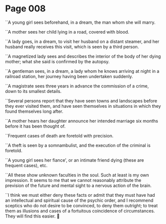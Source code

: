 # Page 008
``A young girl sees beforehand, in a dream, the man whom she will marry.


``A mother sees her child lying in a road, covered with blood.


``A lady goes, in a dream, to visit her husband on a distant steamer,
and her husband really receives this visit, which is seen by a third person.


``A magnetized lady sees and describes the interior of the body
of her dying mother; what she said is confirmed by the autopsy.


``A gentleman sees, in a dream, a lady whom he knows arriving at night
in a railroad station, her journey having been undertaken suddenly.


``A magistrate sees three years in advance the commission of a crime,
down to its smallest details.


``Several persons report that they have seen towns and landscapes
before they ever visited them, and have seen themselves in situations
in which they found themselves long after.


``A mother hears her daughter announce her intended marriage six months
before it has been thought of.


``Frequent cases of death are foretold with precision.


``A theft is seen by a somnambulist, and the execution of
the criminal is foretold.


``A young girl sees her fiance', or an intimate friend dying
(these are frequent cases), etc.


``All these show unknown faculties in the soul. Such at least
is my own impression. It seems to me that we cannot reasonably
attribute the prevision of the future and mental sight to a nervous
action of the brain.


``I think we must either deny these facts or admit that they must
have had an intellectual and spiritual cause of the psychic order,
and I recommend sceptics who do not desire to be convinced, to deny
them outright; to treat them as illusions and cases of a fortuitous
coincidence of circumstances. They will find this easier.
